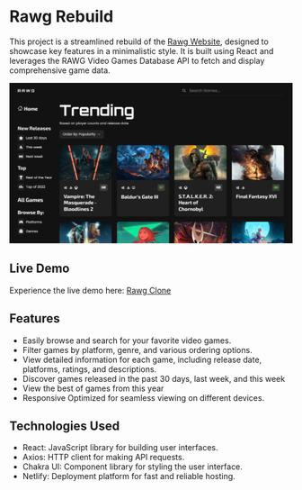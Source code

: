# Rawg Rebuild

This project is a streamlined rebuild of the [Rawg Website](https://rawg.io/), designed to showcase key features in a minimalistic style. It is built using React and leverages the RAWG Video Games Database API to fetch and display comprehensive game data.

![Screenshot](src/assets/Rawg%20Screenshot.png)

## Live Demo

Experience the live demo here: [Rawg Clone](https://rawg-clone.vercel.app/)

## Features

- Easily browse and search for your favorite video games.
- Filter games by platform, genre, and various ordering options.
- View detailed information for each game, including release date, platforms, ratings, and descriptions.
- Discover games released in the past 30 days, last week, and this week
- View the best of games from this year
- Responsive Optimized for seamless viewing on different devices.

## Technologies Used

- React: JavaScript library for building user interfaces.
- Axios: HTTP client for making API requests.
- Chakra UI: Component library for styling the user interface.
- Netlify: Deployment platform for fast and reliable hosting.
